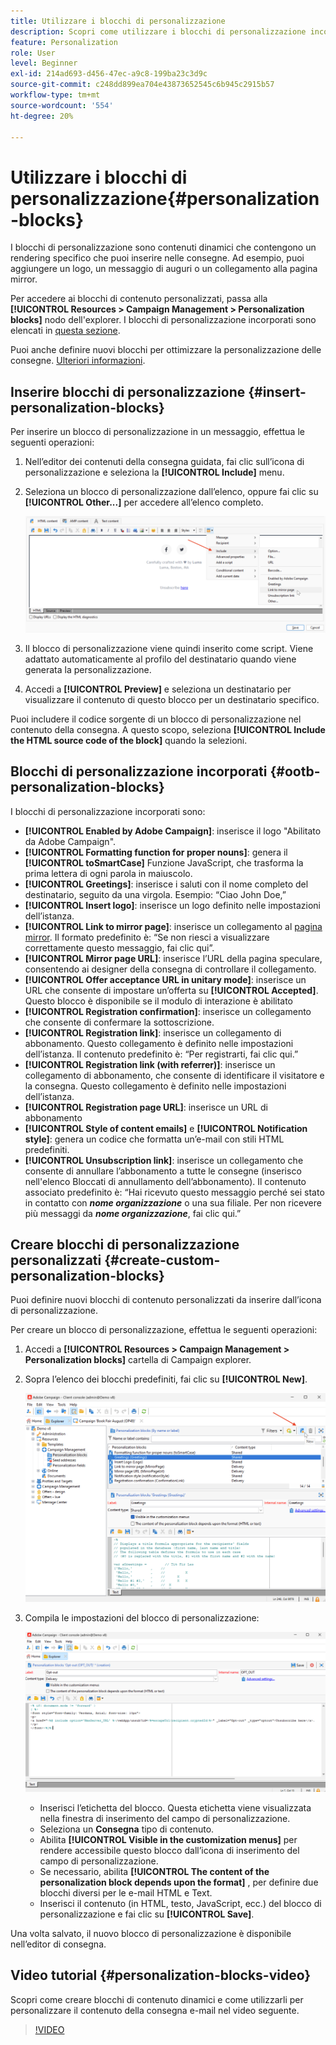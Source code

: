 ```yaml
---
title: Utilizzare i blocchi di personalizzazione
description: Scopri come utilizzare i blocchi di personalizzazione incorporati nel contenuto del messaggio
feature: Personalization
role: User
level: Beginner
exl-id: 214ad693-d456-47ec-a9c8-199ba23c3d9c
source-git-commit: c248dd899ea704e43873652545c6b945c2915b57
workflow-type: tm+mt
source-wordcount: '554'
ht-degree: 20%

---
```


# Utilizzare i blocchi di personalizzazione{#personalization-blocks}

I blocchi di personalizzazione sono contenuti dinamici che contengono un rendering specifico che puoi inserire nelle consegne. Ad esempio, puoi aggiungere un logo, un messaggio di auguri o un collegamento alla pagina mirror.

Per accedere ai blocchi di contenuto personalizzati, passa alla **[!UICONTROL Resources > Campaign Management > Personalization blocks]** nodo dell&#39;explorer. I blocchi di personalizzazione incorporati sono elencati in [questa sezione](#ootb-personalization-blocks).

Puoi anche definire nuovi blocchi per ottimizzare la personalizzazione delle consegne. [Ulteriori informazioni](#create-custom-personalization-blocks).

## Inserire blocchi di personalizzazione {#insert-personalization-blocks}

Per inserire un blocco di personalizzazione in un messaggio, effettua le seguenti operazioni:

1. Nell’editor dei contenuti della consegna guidata, fai clic sull’icona di personalizzazione e seleziona la **[!UICONTROL Include]** menu.
1. Seleziona un blocco di personalizzazione dall’elenco, oppure fai clic su **[!UICONTROL Other...]** per accedere all’elenco completo.

   ![](assets/perso-content-block.png)

1. Il blocco di personalizzazione viene quindi inserito come script. Viene adattato automaticamente al profilo del destinatario quando viene generata la personalizzazione.
1. Accedi a **[!UICONTROL Preview]** e seleziona un destinatario per visualizzare il contenuto di questo blocco per un destinatario specifico.

Puoi includere il codice sorgente di un blocco di personalizzazione nel contenuto della consegna. A questo scopo, seleziona **[!UICONTROL Include the HTML source code of the block]** quando la selezioni.

## Blocchi di personalizzazione incorporati {#ootb-personalization-blocks}

I blocchi di personalizzazione incorporati sono:

* **[!UICONTROL Enabled by Adobe Campaign]**: inserisce il logo &quot;Abilitato da Adobe Campaign&quot;.
* **[!UICONTROL Formatting function for proper nouns]**: genera il **[!UICONTROL toSmartCase]** Funzione JavaScript, che trasforma la prima lettera di ogni parola in maiuscolo.
* **[!UICONTROL Greetings]**: inserisce i saluti con il nome completo del destinatario, seguito da una virgola. Esempio: “Ciao John Doe,” 
* **[!UICONTROL Insert logo]**: inserisce un logo definito nelle impostazioni dell’istanza.
* **[!UICONTROL Link to mirror page]**: inserisce un collegamento al [pagina mirror](mirror-page.md). Il formato predefinito è: “Se non riesci a visualizzare correttamente questo messaggio, fai clic qui”.
* **[!UICONTROL Mirror page URL]**: inserisce l’URL della pagina speculare, consentendo ai designer della consegna di controllare il collegamento.
* **[!UICONTROL Offer acceptance URL in unitary mode]**: inserisce un URL che consente di impostare un’offerta su **[!UICONTROL Accepted]**. Questo blocco è disponibile se il modulo di interazione è abilitato
* **[!UICONTROL Registration confirmation]**: inserisce un collegamento che consente di confermare la sottoscrizione.
* **[!UICONTROL Registration link]**: inserisce un collegamento di abbonamento. Questo collegamento è definito nelle impostazioni dell’istanza. Il contenuto predefinito è: “Per registrarti, fai clic qui.”
* **[!UICONTROL Registration link (with referrer)]**: inserisce un collegamento di abbonamento, che consente di identificare il visitatore e la consegna. Questo collegamento è definito nelle impostazioni dell’istanza.
* **[!UICONTROL Registration page URL]**: inserisce un URL di abbonamento
* **[!UICONTROL Style of content emails]** e **[!UICONTROL Notification style]**: genera un codice che formatta un’e-mail con stili HTML predefiniti.
* **[!UICONTROL Unsubscription link]**: inserisce un collegamento che consente di annullare l’abbonamento a tutte le consegne (inserisco nell&#39;elenco Bloccati di annullamento dell’abbonamento). Il contenuto associato predefinito è: “Hai ricevuto questo messaggio perché sei stato in contatto con ***nome organizzazione*** o una sua filiale. Per non ricevere più messaggi da ***nome organizzazione***, fai clic qui.”

## Creare blocchi di personalizzazione personalizzati {#create-custom-personalization-blocks}

Puoi definire nuovi blocchi di contenuto personalizzati da inserire dall’icona di personalizzazione.

Per creare un blocco di personalizzazione, effettua le seguenti operazioni:

1. Accedi a **[!UICONTROL Resources > Campaign Management > Personalization blocks]** cartella di Campaign explorer.
1. Sopra l’elenco dei blocchi predefiniti, fai clic su **[!UICONTROL New]**.

   ![](assets/perso-new-block.png)

1. Compila le impostazioni del blocco di personalizzazione:

   ![](assets/perso-custom-block.png)

   * Inserisci l’etichetta del blocco. Questa etichetta viene visualizzata nella finestra di inserimento del campo di personalizzazione.
   * Seleziona un **Consegna** tipo di contenuto.
   * Abilita **[!UICONTROL Visible in the customization menus]** per rendere accessibile questo blocco dall’icona di inserimento del campo di personalizzazione.
   * Se necessario, abilita **[!UICONTROL The content of the personalization block depends upon the format]** , per definire due blocchi diversi per le e-mail HTML e Text.
   * Inserisci il contenuto (in HTML, testo, JavaScript, ecc.) del blocco di personalizzazione e fai clic su **[!UICONTROL Save]**.

Una volta salvato, il nuovo blocco di personalizzazione è disponibile nell’editor di consegna.

## Video tutorial {#personalization-blocks-video}

Scopri come creare blocchi di contenuto dinamici e come utilizzarli per personalizzare il contenuto della consegna e-mail nel video seguente.

>[!VIDEO](https://video.tv.adobe.com/v/342088?quality=12)
